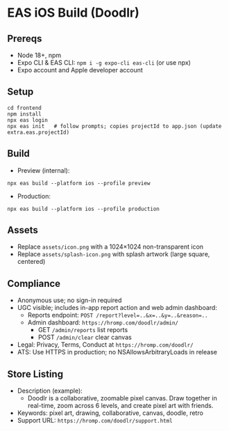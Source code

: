 # EAS iOS Build (Doodlr)

## Prereqs
- Node 18+, npm
- Expo CLI & EAS CLI: `npm i -g expo-cli eas-cli` (or use npx)
- Expo account and Apple developer account

## Setup
```
cd frontend
npm install
npx eas login
npx eas init   # follow prompts; copies projectId to app.json (update extra.eas.projectId)
```

## Build
- Preview (internal):
```
npx eas build --platform ios --profile preview
```
- Production:
```
npx eas build --platform ios --profile production
```

## Assets
- Replace `assets/icon.png` with a 1024×1024 non-transparent icon
- Replace `assets/splash-icon.png` with splash artwork (large square, centered)

## Compliance
- Anonymous use; no sign-in required
- UGC visible; includes in-app report action and web admin dashboard:
  - Reports endpoint: `POST /report?level=..&x=..&y=..&reason=..`
  - Admin dashboard: `https://hromp.com/doodlr/admin/`
    - GET `/admin/reports` list reports
    - POST `/admin/clear` clear canvas
- Legal: Privacy, Terms, Conduct at `https://hromp.com/doodlr/`
- ATS: Use HTTPS in production; no NSAllowsArbitraryLoads in release

## Store Listing
- Description (example):
  - Doodlr is a collaborative, zoomable pixel canvas. Draw together in real-time, zoom across 6 levels, and create pixel art with friends.
- Keywords: pixel art, drawing, collaborative, canvas, doodle, retro
- Support URL: `https://hromp.com/doodlr/support.html` 